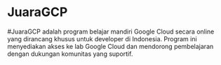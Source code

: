 # JuaraGCP
#JuaraGCP adalah program belajar mandiri Google Cloud secara online yang dirancang khusus untuk developer di Indonesia. Program ini menyediakan akses ke lab Google Cloud dan mendorong pembelajaran dengan dukungan komunitas yang suportif.
